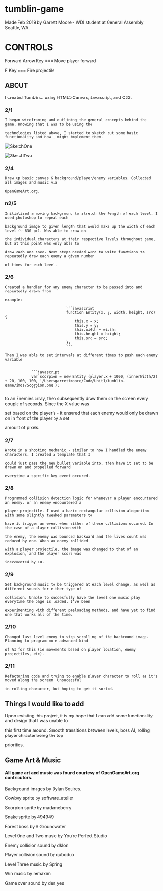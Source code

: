 # tumblin-game

Made Feb 2019 by Garrett Moore - WDI student at General Assembly Seattle, WA.

# CONTROLS

Forward Arrow Key === Move player forward

F Key === Fire projectile

## ABOUT

I created Tumblin... using HTML5 Canvas, Javascript, and CSS. 

### 2/1 
    I began wireframing and outlining the general concepts behind the game. Knowing that I was to be using the

    technologies listed above, I started to sketch out some basic functionality and how I might implement them.

![SketchOne](/Users/garrettmoore/Code/Unit1/tumblin-game/imgs/IMG_5429.JPG)

![SketchTwo](/Users/garrettmoore/Code/Unit1/tumblin-game/imgs/IMG_5430.JPG)


### 2/4 
    Drew up basic canvas & background/player/enemy variables. Collected all images and music via 
    
    OpenGameArt.org.

### n2/5 
    Initialized a moving background to stretch the length of each level. I used photoshop to repeat each 
    
    background image to given length that would make up the width of each level (~ 630 px). Was able to draw on 
    
    the individual characters at their respective levels throughout game, but at this point was only able to 
    
    draw each one once. Next steps needed were to write functions to repeatedly draw each enemy a given number 
    
    of times for each level. 

### 2/6 
    Created a handler for any enemy character to be passed into and repeatedly drawn from
    
    example: 

                                ```javascript
                                function Entity(x, y, width, height, src) {
                                    this.x = x;
                                    this.y = y;
                                    this.width = width;
                                    this.height = height;
                                    this.src = src;
                                };
                                ```

    Then I was able to set intervals at different times to push each enemy variable 
    

                ```javascript
                var scorpion = new Entity (player.x + 1000, (innerWidth/2) + 20, 100, 100, '/Usersgarrettmoore/Code/Unit1/tumblin-game/imgs/Scorpion.png');
                ```

to an Enemies array, then subsequently draw them on the screen every couple of seconds. Since the X value was 

set based on the player's - it ensured that each enemy would only be drawn on in front of the player by a set 

amount of pixels.

### 2/7 
    
    Wrote in a shooting mechanic - similar to how I handled the enemy characters. I created a template that I 
    
    could just pass the new bullet variable into, then have it set to be drawn on and propelled forward 
    
    everytime a specific key event occured.

### 2/8 

    Programmed collision detection logic for whenever a player encountered an enemy, or an enemy encountered a 
    
    player projectile. I used a basic rectangular collision alogorithm with some slightly tweaked parameters to 
    
    have it trigger an event when either of these collisions occured. In the case of a player collision with 
    
    the enemy, the enemy was bounced backward and the lives count was reduced by one. When an enemy collided 
    
    with a player projectile, the image was changed to that of an explosion, and the player score was 
    
    incremented by 10.

### 2/9 
    
    Set background music to be triggered at each level change, as well as different sounds for either type of 
    
    collision. Unable to succesfully have the level one music play everytime the page is loaded. I've been 
    
    experimenting with different preloading methods, and have yet to find one that works all of the time. 

### 2/10 
    
    Changed last level enemy to stop scrolling of the backround image. Planning to program more advanced kind 
    
    of AI for this (ie movements based on player location, enemy projectiles, etc).

### 2/11 
    
    Refactoring code and trying to enable player character to roll as it's moved along the screen. Unsucessful 
    
    in rolling character, but hoping to get it sorted.

## Things I would like to add


Upon revisting this project, it is my hope that I can add some functionality and design that I was unable to 

this first time around. Smooth transitions between levels, boss AI, rolling player chracter being the top 

priorities.  

## Game Art & Music

#### All game art and music was found courtesy of OpenGameArt.org contributors.

Background images by Dylan Squires.

Cowboy sprite by software_atelier

Scorpion sprite by madameberry

Snake sprite by 494949

Forest boss by S.Groundwater

Level One and Two music by You're Perfect Studio

Enemy collision sound by dklon

Player collision sound by qubodup

Level Three music by Spring

Win music by remaxim

Game over sound by den_yes